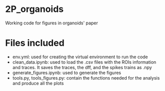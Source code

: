 # 2P_organoids
Working code for figures in organoids' paper

# Files included
- env.yml: used for creating the virtual environment to run the code
- clean_data.ipynb: used to load the .csv files with the ROIs information and traces. It saves the traces, the dff, and the spikes trains as .npy
- generate_figures.ipynb: used to generate the figures
- tools.py, tools_figures.py: contain the functions needed for the analysis and produce all the plots
